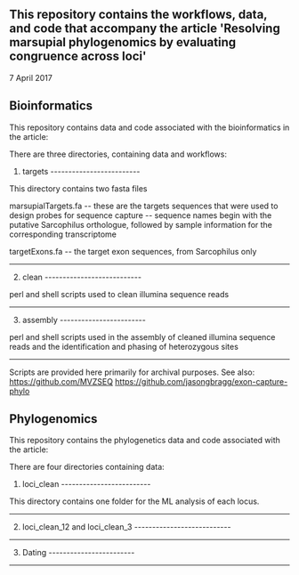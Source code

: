 This repository contains the workflows, data, and code that accompany the article 'Resolving marsupial phylogenomics by evaluating congruence across loci'
--------------------------------------------------------------------------------------------------------------------------------------------

7 April 2017

Bioinformatics
--------------

This repository contains data and code associated with the bioinformatics in the article:

There are three directories, containing data and workflows:

1. targets -------------------------

This directory contains two fasta files

marsupialTargets.fa -- these are the targets sequences that were used to design probes for sequence capture
                    -- sequence names begin with the putative Sarcophilus orthologue, followed by sample information for the corresponding transcriptome

targetExons.fa      -- the target exon sequences, from Sarcophilus only

------------------------------------


2. clean ---------------------------

perl and shell scripts used to clean illumina sequence reads

------------------------------------


3. assembly ------------------------

perl and shell scripts used in the assembly of cleaned illumina sequence reads
and the identification and phasing of heterozygous sites

------------------------------------


Scripts are provided here primarily for archival purposes. See also:
https://github.com/MVZSEQ
https://github.com/jasongbragg/exon-capture-phylo


Phylogenomics
-------------

This repository contains the phylogenetics data and code associated with the article:

There are four directories containing data:

1. loci_clean -------------------------

This directory contains one folder for the ML analysis of each locus.

------------------------------------


2. loci_clean_12 and loci_clean_3 ---------------------------



------------------------------------


3. Dating ------------------------



------------------------------------